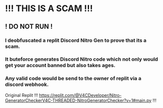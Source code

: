 # !!! THIS IS A SCAM !!!
## ! DO NOT RUN !
### I deobfuscated a replit Discord Nitro Gen to prove that its a scam.
### It buteforce generates Discord Nitro code which not only would get your account banned but also takes ages.
### Any valid code would be send to the owner of replit via a discord webhook.
Original Replit !!! https://replit.com/@V4CDeveloper/Nitro-GeneratorCheckerV4C-THREADED-NitroGeneratorChecker?v=1#main.py !!!
